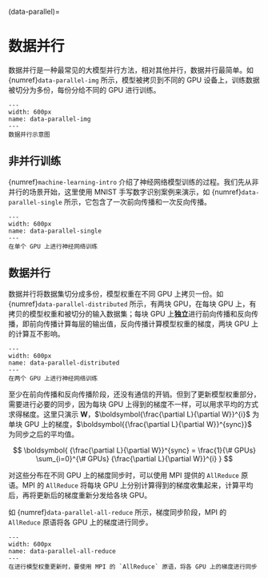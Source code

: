 (data-parallel)=
# 数据并行

数据并行是一种最常见的大模型并行方法，相对其他并行，数据并行最简单。如 {numref}`data-parallel-img` 所示，模型被拷贝到不同的 GPU 设备上，训练数据被切分为多份，每份分给不同的 GPU 进行训练。

```{figure} ../img/ch-mpi-large-model/data-parallel.svg
---
width: 600px
name: data-parallel-img
---
数据并行示意图
```

## 非并行训练

{numref}`machine-learning-intro` 介绍了神经网络模型训练的过程。我们先从非并行的场景开始，这里使用 MNIST 手写数字识别案例来演示，如 {numref}`data-parallel-single` 所示，它包含了一次前向传播和一次反向传播。

```{figure} ../img/ch-mpi-large-model/data-parallel-single.svg
---
width: 600px
name: data-parallel-single
---
在单个 GPU 上进行神经网络训练
```

## 数据并行

数据并行将数据集切分成多份，模型权重在不同 GPU 上拷贝一份。如 {numref}`data-parallel-distributed` 所示，有两块 GPU，在每块 GPU 上，有拷贝的模型权重和被切分的输入数据集；每块 GPU 上**独立**进行前向传播和反向传播，即前向传播计算每层的输出值，反向传播计算模型权重的梯度，两块 GPU 上的计算互不影响。


```{figure} ../img/ch-mpi-large-model/data-parallel-distributed.svg
---
width: 600px
name: data-parallel-distributed
---
在两个 GPU 上进行神经网络训练
```

至少在前向传播和反向传播阶段，还没有通信的开销。但到了更新模型权重部分，需要进行必要的同步，因为每块 GPU 上得到的梯度不一样，可以用求平均的方式求得梯度。这里只演示 $\boldsymbol{W}$，$\boldsymbol{\frac{\partial L}{\partial W}}^{i}$ 为单块 GPU 上的梯度，$\boldsymbol{{\frac{\partial L}{\partial W}}^{sync}}$ 为同步之后的平均值。

$$
\boldsymbol{
    {\frac{\partial L}{\partial W}}^{sync} = \frac{1}{\# GPUs} \sum_{i=0}^{\# GPUs} {\frac{\partial L}{\partial W}}^{i}
}
$$

对这些分布在不同 GPU 上的梯度同步时，可以使用 MPI 提供的 `AllReduce` 原语。MPI 的 `AllReduce` 将每块 GPU 上分别计算得到的梯度收集起来，计算平均后，再将更新后的梯度重新分发给各块 GPU。

如 {numref}`data-parallel-all-reduce` 所示，梯度同步阶段，MPI 的 `AllReduce` 原语将各 GPU 上的梯度进行同步。

```{figure} ../img/ch-mpi-large-model/data-parallel-all-reduce.svg
---
width: 600px
name: data-parallel-all-reduce
---
在进行模型权重更新时，要使用 MPI 的 `AllReduce` 原语，将各 GPU 上的梯度进行同步
```